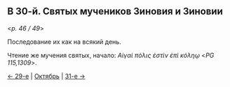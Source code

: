 
## В 30-й. Святых мучеников Зиновия и Зиновии

<*p. 46 / 49*>

Последование их как на всякий день. 
 
Чтение же мучения святых, начало: *Αἱγαὶ πόλις ἐστὶν ἐπὶ κόληῳ* <*PG 115,1309*>. 

[← 29-е](10_29_MES.ru.md) | [Октябрь](README.md#30-й) | [31-е →](10_31_MES.ru.md)
